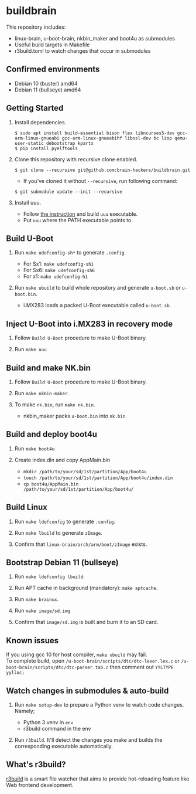 buildbrain
==========

This repository includes:

 - linux-brain, u-boot-brain, nkbin_maker and boot4u as submodules
 - Useful build targets in Makefile
 - r3build.toml to watch changes that occur in submodules


Confirmed environments
----------------------

- Debian 10 (buster) amd64
- Debian 11 (bullseye) amd64


Getting Started
---------------

1. Install dependencies.

    ```
    $ sudo apt install build-essential bison flex libncurses5-dev gcc-arm-linux-gnueabi gcc-arm-linux-gnueabihf libssl-dev bc lzop qemu-user-static debootstrap kpartx
    $ pip install pyelftools
    ```

1. Clone this repository with recursive clone enabled.

    ```
    $ git clone --recursive git@github.com:brain-hackers/buildbrain.git
    ```

    - If you've cloned it without `--recursive`, run following command:

    ```
    $ git submodule update --init --recursive
    ```

1. Install uuu.

    - Follow [the instruction](https://github.com/NXPmicro/mfgtools#linux) and build `uuu` executable.
    - Put `uuu` where the PATH executable points to.


Build U-Boot
-----------------------

1. Run `make udefconfig-sh*` to generate `.config`.

    - For Sx1: `make udefconfig-sh1`
    - For Sx6: `make udefconfig-sh6`
    - For x1:  `make udefconfig-h1`

2. Run `make ubuild` to build whole repository and generate `u-boot.sb` or `u-boot.bin`.

    - i.MX283 loads a packed U-Boot executable called `u-boot.sb`.


Inject U-Boot into i.MX283 in recovery mode
-----------------------
1. Follow `Build U-Boot` procedure to make U-Boot binary.

1. Run `make uuu`

Build and make NK.bin
-----------------------

1. Follow `Build U-Boot` procedure to make U-Boot binary.

1. Run `make nkbin-maker`.

1. To make `nk.bin`, run `make nk.bin`.

    - nkbin_maker packs `u-boot.bin` into `nk.bin`.

Build and deploy boot4u
-----------------------

1. Run `make boot4u`

1. Create index.din and copy AppMain.bin
    - `mkdir /path/to/your/sd/1st/partition/App/boot4u`
    - `touch /path/to/your/sd/1st/partition/App/boot4u/index.din`
    - `cp boot4u/AppMain.bin  /path/to/your/sd/1st/partition/App/boot4u/`


Build Linux
-----------

1. Run `make ldefconfig` to generate `.config`.

1. Run `make lbuild` to generate `zImage`.

1. Confirm that `linux-brain/arch/arm/boot/zImage` exists.


Bootstrap Debian 11 (bullseye)
------------------------------

1. Run `make ldefconfig lbuild`.

1. Run APT cache in background (mandatory): `make aptcache`.

1. Run `make brainux`.

1. Run `make image/sd.img`

1. Confirm that `image/sd.img` is built and burn it to an SD card.

Known issues
----------------------------------------
If you using gcc 10 for host compiler, `make ubuild` may fail.  
To complete build, open `/u-boot-brain/scripts/dtc/dtc-lexer.lex.c` or `/u-boot-brain/scripts/dtc/dtc-parser.tab.c` then comment out `YYLTYPE yylloc;`

Watch changes in submodules & auto-build
----------------------------------------

1. Run `make setup-dev` to prepare a Python venv to watch code changes. Namely;

    - Python 3 venv in `env`
    - r3build command in the env

1. Run `r3build`. It'll detect the changes you make and builds the corresponding executable automatically.


What's r3build?
---------------

[r3build](https://github.com/puhitaku/r3build) is a smart file watcher that aims to provide hot-reloading feature like Web frontend development.
